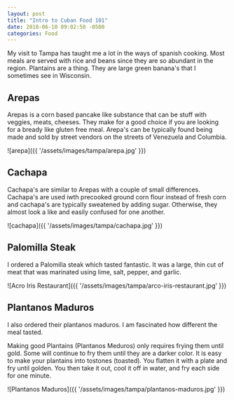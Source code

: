 ```yaml
---
layout: post
title: "Intro to Cuban Food 101"
date: 2018-06-10 09:02:50 -0500
categories: Food
---
```


My visit to Tampa has taught me a lot in the ways of spanish cooking. Most meals are served with rice and beans since they are so abundant in the region. Plantains are a thing. They are large green banana's that I sometimes see in Wisconsin. 


## Arepas
Arepas is a corn based pancake like substance that can be stuff with veggies, meats, cheeses. They make for a good choice if you are looking for a bready like gluten free meal. Arepa's can be typically found being made and sold by street vendors on the streets of Venezuela and Columbia.  

![arepa]({{ '/assets/images/tampa/arepa.jpg' }})

## Cachapa
Cachapa's are similar to Arepas with a couple of small differences. Cachapa's are used iwth precooked ground corn flour instead of fresh corn and cachapa's are typically sweatened by adding sugar. Otherwise, they almost look a like and easily confused for one another. 

![cachapa]({{ '/assets/images/tampa/cachapa.jpg' }})

## Palomilla Steak
I ordered a Palomilla steak which tasted fantastic. It was a large, thin cut of meat that was marinated using lime, salt, pepper, and garlic. 
 
![Acro Iris Restaurant]({{ '/assets/images/tampa/arco-iris-restaurant.jpg' }})

## Plantanos Maduros
I also ordered their plantanos maduros. I am fascinated how different the meal tasted. 

Making good Plantains (Plantanos Meduros) only requires frying them until gold. Some will continue to fry them until they are a darker color. It is easy to make your plantains into tostones (toasted). You flatten it with a plate and fry until golden. You then take it out, cool it off in water, and fry each side for one minute.

![Plantanos Maduros]({{ '/assets/images/tampa/plantanos-maduros.jpg' }})


